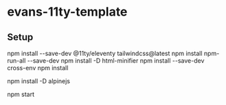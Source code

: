 # evans-11ty-template

## Setup

npm install --save-dev @11ty/eleventy tailwindcss@latest
npm install npm-run-all --save-dev
npm install -D html-minifier
npm install --save-dev cross-env
npm install

npm install -D alpinejs

npm start
